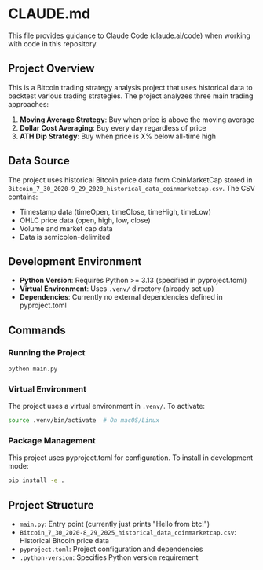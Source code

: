 # CLAUDE.md

This file provides guidance to Claude Code (claude.ai/code) when working with code in this repository.

## Project Overview

This is a Bitcoin trading strategy analysis project that uses historical data to backtest various trading strategies. The project analyzes three main trading approaches:

1. **Moving Average Strategy**: Buy when price is above the moving average
2. **Dollar Cost Averaging**: Buy every day regardless of price
3. **ATH Dip Strategy**: Buy when price is X% below all-time high

## Data Source

The project uses historical Bitcoin price data from CoinMarketCap stored in `Bitcoin_7_30_2020-9_29_2020_historical_data_coinmarketcap.csv`. The CSV contains:
- Timestamp data (timeOpen, timeClose, timeHigh, timeLow)
- OHLC price data (open, high, low, close)
- Volume and market cap data
- Data is semicolon-delimited

## Development Environment

- **Python Version**: Requires Python >= 3.13 (specified in pyproject.toml)
- **Virtual Environment**: Uses `.venv/` directory (already set up)
- **Dependencies**: Currently no external dependencies defined in pyproject.toml

## Commands

### Running the Project
```bash
python main.py
```

### Virtual Environment
The project uses a virtual environment in `.venv/`. To activate:
```bash
source .venv/bin/activate  # On macOS/Linux
```

### Package Management
This project uses pyproject.toml for configuration. To install in development mode:
```bash
pip install -e .
```

## Project Structure

- `main.py`: Entry point (currently just prints "Hello from btc!")
- `Bitcoin_7_30_2020-8_29_2025_historical_data_coinmarketcap.csv`: Historical Bitcoin price data
- `pyproject.toml`: Project configuration and dependencies
- `.python-version`: Specifies Python version requirement

